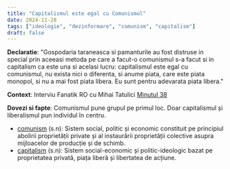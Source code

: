 ```yaml
---
title: "Capitalismul este egal cu Comunismul"
date: 2024-11-28
tags: ["ideologie", "dezinformare", "comunism", "capitalism"]
draft: false
---
```


**Declaratie**: 
"Gospodaria taraneasca si pamanturile au fost distruse in special prin aceeasi metoda pe care a facut-o comunismul s-a facut si in capitalism ca este una si acelasi lucru: <span class="emphasis">capitalismul este egal cu comunismul</span>, nu exista nici o diferenta, si anume piata, care este piata monopol, si nu a mai fost piata libera. Eu sunt pentru adevarata piata libera."

**Context**: Interviu Fanatik RO cu Mihai Tatulici
[Minutul 38](https://youtu.be/wF8YQCAyu9w?feature=shared&t=2281)
<!--more-->
**Dovezi si fapte**: Comunismul pune grupul pe primul loc. Doar capitalismul și liberalismul pun individul în centru.

- [comunism](https://dexonline.ro/definitie/comunism) (s.n):  Sistem social, politic și economic constituit pe principiul abolirii proprietății private și al instaurării proprietății colective asupra mijloacelor de producție și de schimb.
- [capitalism](https://dexonline.ro/definitie/capitalism) (s.n): Sistem social-economic și politic-ideologic bazat pe proprietatea privată, piața liberă și libertatea de acțiune.
